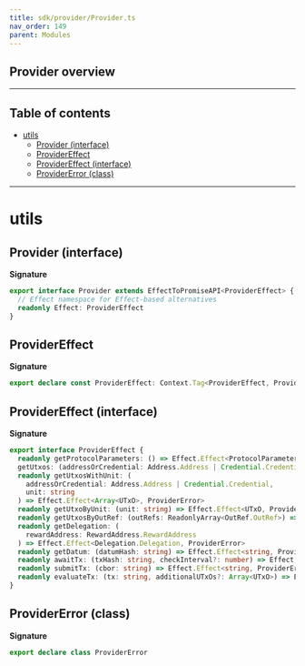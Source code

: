 ```yaml
---
title: sdk/provider/Provider.ts
nav_order: 149
parent: Modules
---
```


## Provider overview

---

<h2 class="text-delta">Table of contents</h2>

- [utils](#utils)
  - [Provider (interface)](#provider-interface)
  - [ProviderEffect](#providereffect)
  - [ProviderEffect (interface)](#providereffect-interface)
  - [ProviderError (class)](#providererror-class)

---

# utils

## Provider (interface)

**Signature**

```ts
export interface Provider extends EffectToPromiseAPI<ProviderEffect> {
  // Effect namespace for Effect-based alternatives
  readonly Effect: ProviderEffect
}
```

## ProviderEffect

**Signature**

```ts
export declare const ProviderEffect: Context.Tag<ProviderEffect, ProviderEffect>
```

## ProviderEffect (interface)

**Signature**

```ts
export interface ProviderEffect {
  readonly getProtocolParameters: () => Effect.Effect<ProtocolParameters.ProtocolParameters, ProviderError>
  getUtxos: (addressOrCredential: Address.Address | Credential.Credential) => Effect.Effect<Array<UTxO>, ProviderError>
  readonly getUtxosWithUnit: (
    addressOrCredential: Address.Address | Credential.Credential,
    unit: string
  ) => Effect.Effect<Array<UTxO>, ProviderError>
  readonly getUtxoByUnit: (unit: string) => Effect.Effect<UTxO, ProviderError>
  readonly getUtxosByOutRef: (outRefs: ReadonlyArray<OutRef.OutRef>) => Effect.Effect<Array<UTxO>, ProviderError>
  readonly getDelegation: (
    rewardAddress: RewardAddress.RewardAddress
  ) => Effect.Effect<Delegation.Delegation, ProviderError>
  readonly getDatum: (datumHash: string) => Effect.Effect<string, ProviderError>
  readonly awaitTx: (txHash: string, checkInterval?: number) => Effect.Effect<boolean, ProviderError>
  readonly submitTx: (cbor: string) => Effect.Effect<string, ProviderError>
  readonly evaluateTx: (tx: string, additionalUTxOs?: Array<UTxO>) => Effect.Effect<Array<EvalRedeemer>, ProviderError>
}
```

## ProviderError (class)

**Signature**

```ts
export declare class ProviderError
```
